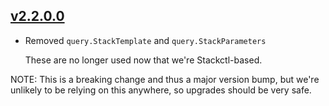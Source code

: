 ## [v2.2.0.0](https://github.com/freckle/platform/compare/v2.1.0.20...v2.2.0.0)

- Removed `query.StackTemplate` and `query.StackParameters`

  These are no longer used now that we're Stackctl-based.

NOTE: This is a breaking change and thus a major version bump, but we're
unlikely to be relying on this anywhere, so upgrades should be very safe.

